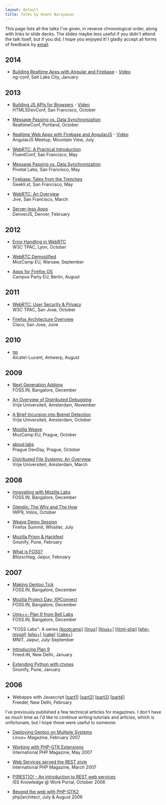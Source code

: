 ```yaml
---
layout: default
title: Talks by Anant Narayanan
---
```


This page lists all the talks I've given, in reverse chronological order, along with links to slide decks. The slides maybe less useful if you didn't attend the talk itself, but if you did, I hope you enjoyed it! I gladly accept all forms of feedback by [email](mailto:anant@kix.in).

## 2014

* [Building Realtime Apps with Angular and Firebase](http://proness.kix.in/talks/ngconf14-firebase.pdf) - [Video](http://www.youtube.com/watch?v=e4yUTkva_FM) <br> ng-conf, Salt Lake City, January

## 2013

* [Building JS APIs for Browsers](http://proness.kix.in/talks/devconf13-browsers/) - [Video](http://www.youtube.com/watch?v=Jo4DttCcL7w) <br> HTML5DevConf, San Francisco, October

* [Message Passing vs. Data Synchronization](http://proness.kix.in/talks/realtimeconf13-datasync.pdf) <br> RealtimeConf, Portland, October

* [Realtime Web Apps with Firebase and AngularJS](http://proness.kix.in/talks/angular13-firebase/) - [Video](http://www.youtube.com/watch?v=C7ZI7z7qnHU) <br> AngularJS Meetup, Mountain View, July

* [WebRTC: A Practical Introduction](http://proness.kix.in/talks/fluent13-webrtc/) <br> FluentConf, San Francisco, May

* [Message Passing vs. Data Synchronization](http://proness.kix.in/talks/pivotal13-datasync.pdf) <br> Pivotal Labs, San Francisco, May

* [Firebase: Tales from the Trenches](http://proness.kix.in/talks/geeklist13-firebase) <br> Geekli.st, San Francisco, May

* [WebRTC: An Overview](http://proness.kix.in/talks/jive13-webrtc/) <br> Jive, San Francisco, March

* [Server-less Apps](http://proness.kix.in/talks/denverjs13-serverless.pdf) <br> DenverJS, Denver, February

## 2012

* [Error Handling in WebRTC](http://proness.kix.in/talks/tpac12-webrtc.pdf) <br> W3C TPAC, Lyon, October

* [WebRTC Demystified](http://proness.kix.in/talks/mozcamp12-webrtc.pdf) <br> MozCamp EU, Warsaw, September

* [Apps for Firefox OS](http://proness.kix.in/talks/campus12-apps.pdf) <br> Campus Party EU, Berlin, August

## 2011

* [WebRTC: User Security &amp; Privacy](http://proness.kix.in/talks/tpac11-webrtc.pdf) <br> W3C TPAC, San Jose, October

* [Firefox Architecture Overview](http://proness.kix.in/talks/cisco11-fxarch.pdf) <br> Cisco, San Jose, June

## 2010

* [πp](http://proness.kix.in/talks/bell10-piep.pdf) <br> Alcatel-Lucent, Antwerp, August

## 2009

* [Next Generation Addons](http://proness.kix.in/talks/foss.in09-jetpack.pdf) <br> FOSS.IN, Bangalore, December

* [An Overview of Distributed Debugging](http://proness.kix.in/talks/atds09-ddb.pdf) <br> Vrije Universiteit, Amsterdam, November

* [A Brief Incursion into Botnet Detection](http://proness.kix.in/talks/atns09-botnet.pdf) <br> Vrije Universiteit, Amsterdam, October

* [Mozilla Weave](http://proness.kix.in/talks/mozcamp09-weave.pdf) <br> MozCamp EU, Prague, October

* [about:labs](http://proness.kix.in/talks/mozcamp09-labs.pdf) <br> Prague DevDay, Prague, October

* [Distributed File Systems: An Overview](http://proness.kix.in/talks/cgc09-dfs.pdf) <br> Vrije Universiteit, Amsterdam, March

## 2008

* [Innovating with Mozilla Labs](http://proness.kix.in/talks/foss.in08-mozilla-labs.pdf) <br> FOSS.IN, Bangalore, December

* [Glendix: The Why and The How](http://proness.kix.in/talks/iwp9-08-glendix.pdf) <br> IWP9, Volos, October

* [Weave Demo Session](https://wiki.mozilla.org/Summit2008/Sessions/Proposals/Weave) <br> Firefox Summit, Whistler, July

* [Mozilla Prism &amp; Hackfest](http://proness.kix.in/talks/gnunify08-prism.pdf) <br> Gnunify, Pune, February

* [What is FOSS?](http://proness.kix.in/talks/blitz08-foss.pdf) <br> Blitzschlag, Jaipur, February

## 2007

* [Making Gentoo Tick](http://proness.kix.in/talks/foss.in07-making-gentoo-tick.pdf) <br> FOSS.IN, Bangalore, December

* [Mozilla Project Day: XPConnect](http://proness.kix.in/talks/foss.in07-mozillapd-xpconnect.pdf) <br> FOSS.IN, Bangalore, December

* [Unix++: Plan 9 from Bell Labs](http://proness.kix.in/talks/foss.in07-plan9.pdf) <br> FOSS.IN, Bangalore, December

* "FOSS Labs": A series [[bootcamp]](http://proness.kix.in/talks/itr07-bootcamp.pdf) [[linux]](http://proness.kix.in/talks/itr07-linux-basics.pdf) [[linux+]](http://proness.kix.in/talks/itr07-more-linux.pdf) [[html-php]](http://proness.kix.in/talks/itr07-html-php.pdf) [[php-mysql]](http://proness.kix.in/talks/itr07-php-mysql.pdf) [[php+]](http://proness.kix.in/talks/itr07-php.pdf) [[cake]](http://proness.kix.in/talks/itr07-cake.pdf) [[cake+]](http://proness.kix.in/talks/itr07-more-cake.pdf) <br> MNIT, Jaipur, July-September

* [Introducing Plan 9](http://proness.kix.in/talks/freed07-plan9.pdf) <br> Freed.IN, New Delhi, January

* [Extending Python with ctypes](http://proness.kix.in/talks/gnunify07-ctypes.pdf) <br> Gnunify, Pune, January

## 2006

* Webapps with Javascript [[part1]](http://proness.kix.in/talks/webapps/part1.html) [[part2]](http://proness.kix.in/talks/webapps/part2.html) [[part3]](http://proness.kix.in/talks/webapps/part3.html) [[part4]](http://proness.kix.in/talks/webapps/part4.html) <br> Freedel, New Delhi, February

I've previously published a few technical articles for magazines. I don't have as much time as I'd like to continue writing tutorials and articles, which is unfortunate, but I hope these were useful to someone:

* [Deploying Gentoo on Multiple Systems](http://web.archive.org/web/20100620213912/http://lpmagazine.org/magazine/434-gentoo-linux-2007-0-guide) <br> Linux+ Magazine, February 2007

* [Working with PHP-GTK Extensions](http://web.archive.org/web/20071230202850/http://www.php-mag.net/magphpde/magphpde_issue/psecom,id,23,nodeid,20.html) <br> International PHP Magazine, May 2007

* [Web Services served the REST style](http://web.archive.org/web/20080125085731/http://www.php-mag.net/magphpde/magphpde_issue/psecom,id,21,nodeid,20.html) <br> International PHP Magazine, March 2007

* [P(REST)O! - An introduction to REST web services](http://www2.iss.nus.edu.sg/portal) <br> ISS Knowledge @ Work Portal, October 2006

* [Beyond the web with PHP-GTK2](http://www.phparch.com/magazine/index/44) <br> php|architect, July &amp; August 2006
